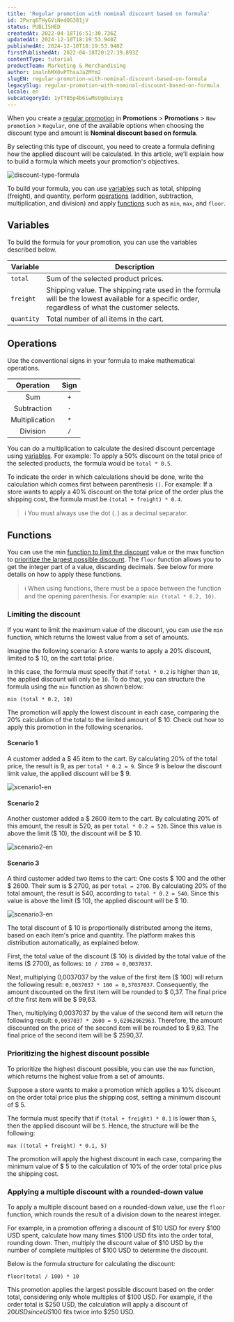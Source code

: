 ```yaml
---
title: 'Regular promotion with nominal discount based on formula'
id: 2Pwrq6THyGViNedQG381jV
status: PUBLISHED
createdAt: 2022-04-18T16:51:30.736Z
updatedAt: 2024-12-10T18:19:53.940Z
publishedAt: 2024-12-10T18:19:53.940Z
firstPublishedAt: 2022-04-18T20:27:39.893Z
contentType: tutorial
productTeam: Marketing & Merchandising
author: 1malnhMX0vPThsaJaZMYm2
slugEN: regular-promotion-with-nominal-discount-based-on-formula
legacySlug: regular-promotion-with-nominal-discount-based-on-formula
locale: en
subcategoryId: 1yTYB5p4b6iwMsUg8uieyq
---
```



When you create a [regular promotion](https://help.vtex.com/en/tutorial/regular-promotion--tutorials_327) in **Promotions** > **Promotions** > `New promotion` > `Regular`, one of the available options when choosing the discount type and amount is **Nominal discount based on formula**.

By selecting this type of discount, you need to create a formula defining how the applied discount will be calculated. In this article, we’ll explain how to build a formula which meets your promotion's objectives.

![discount-type-formula](https://raw.githubusercontent.com/vtexdocs/help-center-content/refs/heads/main/docs/en/tutorials/promotions-&-taxes/promotions/regular-promotion-with-nominal-discount-based-on-formula_1.PNG)

To build your formula, you can use [variables](#variables) such as total, shipping (freight), and quantity, perform [operations](#operations) (addition, subtraction, multiplication, and division) and apply [functions](#functions) such as `min`, `max`, and `floor`.

## Variables

To build the formula for your promotion, you can use the variables described below.

| **Variable** | **Description** |
|---|---|
| `total` | Sum of the selected product prices. |
| `freight` | Shipping value. The shipping rate used in the formula will be the lowest available for a specific order, regardless of what the customer selects. |
| `quantity` | Total number of all items in the cart. |

## Operations

Use the conventional signs in your formula to make mathematical operations.

| **Operation** | **Sign** |
|:---:|:---:|
| Sum | `+` |
| Subtraction | `-` |
| Multiplication | `*` |
| Division | `/` |

You can do a multiplication to calculate the desired discount percentage using [variables](#variables). For example: To apply a 50% discount on the total price of the selected products, the formula would be `total * 0.5`.

To indicate the order in which calculations should be done, write the calculation which comes first between parenthesis `()`. For example: If a store wants to apply a 40% discount on the total price of the order plus the shipping cost, the formula must be `(total + freight) * 0.4`.

> ℹ️ You must always use the dot (`.`) as a decimal separator.

## Functions

You can use the min [function to limit the discount](#limiting-the-discount-value) value or the max function to [prioritize the largest possible discount](#prioritizing-the-largest-possible-discount). The `floor` function allows you to get the integer part of a value, discarding decimals. See below for more details on how to apply these functions.

> ℹ️ When using functions, there must be a space between the function and the opening parenthesis. For example: `min (total * 0.2, 10)`.

### Limiting the discount

If you want to limit the maximum value of the discount, you can use the `min` function, which returns the lowest value from a set of amounts.

Imagine the following scenario: A store wants to apply a 20% discount, limited to $ 10, on the cart total price.

In this case, the formula must specify that if `total * 0.2` is higher than `10`, the applied discount will only be `10`. To do that, you can structure the formula using the `min` function as shown below:

```
min (total * 0.2, 10)
```

The promotion will apply the lowest discount in each case, comparing the 20% calculation of the total to the limited amount of $ 10. Check out how to apply this promotion in the following scenarios.

#### Scenario 1

A customer added a $ 45 item to the cart. By calculating 20% of the total price, the result is 9, as per `total * 0.2 = 9`. Since 9 is below the discount limit value, the applied discount will be $ 9.

![scenario1-en](https://raw.githubusercontent.com/vtexdocs/help-center-content/refs/heads/main/docs/en/tutorials/promotions-&-taxes/promotions/regular-promotion-with-nominal-discount-based-on-formula_2.png)

#### Scenario 2

Another customer added a $ 2600 item to the cart. By calculating 20% of this amount, the result is 520, as per `total * 0.2 = 520`. Since this value is above the limit ($ 10), the discount will be $ 10.

![scenario2-en](https://raw.githubusercontent.com/vtexdocs/help-center-content/refs/heads/main/docs/en/tutorials/promotions-&-taxes/promotions/regular-promotion-with-nominal-discount-based-on-formula_3.png)

#### Scenario 3

A third customer added two items to the cart: One costs $ 100 and the other $ 2600. Their sum is $ 2700, as per `total = 2700`. By calculating 20% of the total amount, the result is 540, according to `total * 0.2 = 540`. Since this value is above the limit ($ 10), the applied discount will be $ 10.

![scenario3-en](https://raw.githubusercontent.com/vtexdocs/help-center-content/refs/heads/main/docs/en/tutorials/promotions-&-taxes/promotions/regular-promotion-with-nominal-discount-based-on-formula_4.png)

The total discount of $ 10 is proportionally distributed among the items, based on each item's price and quantity. The platform makes this distribution automatically, as explained below.

First, the total value of the discount ($ 10) is divided by the total value of the items ($ 2700), as follows: `10 / 2700 = 0,0037037`.

Next, multiplying 0,0037037 by the value of the first item ($ 100) will return the following result: `0,0037037 * 100 = 0,37037037`. Consequently, the amount discounted on the first item will be rounded to $ 0,37. The final price of the first item will be $ 99,63.

Then, multiplying 0,0037037 by the value of the second item will return the following result: `0,0037037 * 2600 = 9,62962962963`. Therefore, the amount discounted on the price of the second item will be rounded to $ 9,63. The final price of the second item will be $ 2590,37.

### Prioritizing the highest discount possible

To prioritize the highest discount possible, you can use the `max` function, which returns the highest value from a set of amounts.

Suppose a store wants to make a promotion which applies a 10% discount on the order total price plus the shipping cost, setting a minimum discount of $ 5.

The formula must specify that if (`total + freight) * 0.1` is lower than `5`, then the applied discount will be `5`. Hence, the structure will be the following:

```
max ((total + freight) * 0.1, 5)
```

The promotion will apply the highest discount in each case, comparing the minimum value of $ 5 to the calculation of 10% of the order total price plus the shipping cost.

### Applying a multiple discount with a rounded-down value

To apply a multiple discount based on a rounded-down value, use the `floor` function, which rounds the result of a division down to the nearest integer.

For example, in a promotion offering a discount of $10 USD for every $100 USD spent, calculate how many times $100 USD fits into the order total, rounding down. Then, multiply the discount value of $10 USD by the number of complete multiples of $100 USD to determine the discount.

Below is the formula structure for calculating the discount:

```
floor(total / 100) * 10
```

This promotion applies the largest possible discount based on the order total, considering only whole multiples of $100 USD. For example, if the order total is $250 USD, the calculation will apply a discount of $20 USD since US$100 fits twice into $250 USD.
